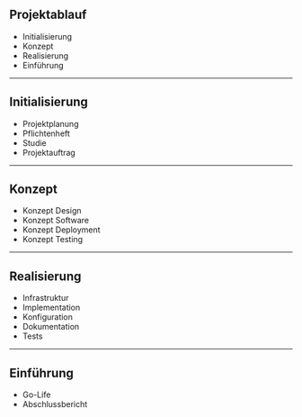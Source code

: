 ## Projektablauf

- Initialisierung
- Konzept
- Realisierung
- Einführung

---

## Initialisierung

- Projektplanung
- Pflichtenheft
- Studie
- Projektauftrag

---

## Konzept

- Konzept Design
- Konzept Software
- Konzept Deployment
- Konzept Testing

---

## Realisierung

- Infrastruktur
- Implementation
- Konfiguration
- Dokumentation
- Tests

---

## Einführung

- Go-Life
- Abschlussbericht
